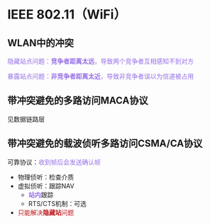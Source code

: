 # IEEE 802.11（WiFi）

## WLAN中的冲突

<font color=#956FE7>隐藏站点问题：**竞争者距离太远**，导致两个竞争者互相感知不到对方</font>

<font color=#956FE7>暴露站点问题：**非竞争者距离太近**，导致非竞争者误以为信道被占用</font>

## 带冲突避免的多路访问MACA协议

见数据链路层

## 带冲突避免的载波侦听多路访问CSMA/CA协议

可靠协议：<font color=#956FE7>收到帧后会发送确认帧</font>

- 物理侦听：检查介质
- 虚拟侦听：跟踪NAV 
  - <font color=#956FE7>**站内**</font>跟踪
  - RTS/CTS机制：可选
- <font color=#BE191C>只能解决**隐藏站**问题</font>